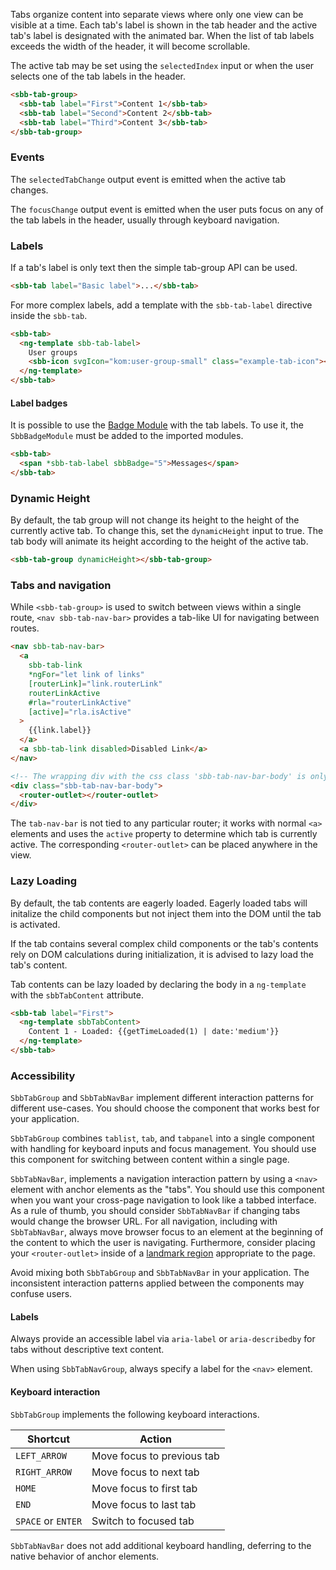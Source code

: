 Tabs organize content into separate views where only one view can be
visible at a time. Each tab's label is shown in the tab header and the active
tab's label is designated with the animated bar. When the list of tab labels exceeds the width
of the header, it will become scrollable.

The active tab may be set using the `selectedIndex` input or when the user selects one of the
tab labels in the header.

```html
<sbb-tab-group>
  <sbb-tab label="First">Content 1</sbb-tab>
  <sbb-tab label="Second">Content 2</sbb-tab>
  <sbb-tab label="Third">Content 3</sbb-tab>
</sbb-tab-group>
```

### Events

The `selectedTabChange` output event is emitted when the active tab changes.

The `focusChange` output event is emitted when the user puts focus on any of the tab labels in
the header, usually through keyboard navigation.

### Labels

If a tab's label is only text then the simple tab-group API can be used.

```html
<sbb-tab label="Basic label">...</sbb-tab>
```

For more complex labels, add a template with the `sbb-tab-label` directive inside the `sbb-tab`.

```html
<sbb-tab>
  <ng-template sbb-tab-label>
    User groups
    <sbb-icon svgIcon="kom:user-group-small" class="example-tab-icon"></sbb-icon>
  </ng-template>
</sbb-tab>
```

#### Label badges

It is possible to use the [Badge Module](/angular/components/badge) with the tab labels. To use
it, the `SbbBadgeModule` must be added to the imported modules.

```html
<sbb-tab>
  <span *sbb-tab-label sbbBadge="5">Messages</span>
</sbb-tab>
```

### Dynamic Height

By default, the tab group will not change its height to the height of the currently active tab. To
change this, set the `dynamicHeight` input to true. The tab body will animate its height according
to the height of the active tab.

```html
<sbb-tab-group dynamicHeight></sbb-tab-group>
```

### Tabs and navigation

While `<sbb-tab-group>` is used to switch between views within a single route, `<nav sbb-tab-nav-bar>`
provides a tab-like UI for navigating between routes.

```html
<nav sbb-tab-nav-bar>
  <a
    sbb-tab-link
    *ngFor="let link of links"
    [routerLink]="link.routerLink"
    routerLinkActive
    #rla="routerLinkActive"
    [active]="rla.isActive"
  >
    {{link.label}}
  </a>
  <a sbb-tab-link disabled>Disabled Link</a>
</nav>

<!-- The wrapping div with the css class 'sbb-tab-nav-bar-body' is only required for the lean design -->
<div class="sbb-tab-nav-bar-body">
  <router-outlet></router-outlet>
</div>
```

The `tab-nav-bar` is not tied to any particular router; it works with normal `<a>` elements and uses
the `active` property to determine which tab is currently active. The corresponding
`<router-outlet>` can be placed anywhere in the view.

### Lazy Loading

By default, the tab contents are eagerly loaded. Eagerly loaded tabs
will initalize the child components but not inject them into the DOM
until the tab is activated.

If the tab contains several complex child components or the tab's contents
rely on DOM calculations during initialization, it is advised
to lazy load the tab's content.

Tab contents can be lazy loaded by declaring the body in a `ng-template`
with the `sbbTabContent` attribute.

```html
<sbb-tab label="First">
  <ng-template sbbTabContent>
    Content 1 - Loaded: {{getTimeLoaded(1) | date:'medium'}}
  </ng-template>
</sbb-tab>
```

### Accessibility

`SbbTabGroup` and `SbbTabNavBar` implement different interaction patterns for different use-cases.
You should choose the component that works best for your application.

`SbbTabGroup` combines `tablist`, `tab`, and `tabpanel` into a single component with
handling for keyboard inputs and focus management. You should use this component for switching
between content within a single page.

`SbbTabNavBar`, implements a navigation interaction pattern by using a `<nav>` element with anchor
elements as the "tabs". You should use this component when you want your cross-page navigation to
look like a tabbed interface. As a rule of thumb, you should consider `SbbTabNavBar` if changing
tabs would change the browser URL. For all navigation, including with `SbbTabNavBar`, always move
browser focus to an element at the beginning of the content to which the user is navigating.
Furthermore, consider placing your `<router-outlet>` inside of a
[landmark region](https://www.w3.org/TR/wai-aria-1.1/#dfn-landmark) appropriate to the page.

Avoid mixing both `SbbTabGroup` and `SbbTabNavBar` in your application. The inconsistent interaction
patterns applied between the components may confuse users.

#### Labels

Always provide an accessible label via `aria-label` or `aria-describedby` for tabs without
descriptive text content.

When using `SbbTabNavGroup`, always specify a label for the `<nav>` element.

#### Keyboard interaction

`SbbTabGroup` implements the following keyboard interactions.

| Shortcut           | Action                     |
| ------------------ | -------------------------- |
| `LEFT_ARROW`       | Move focus to previous tab |
| `RIGHT_ARROW`      | Move focus to next tab     |
| `HOME`             | Move focus to first tab    |
| `END`              | Move focus to last tab     |
| `SPACE` or `ENTER` | Switch to focused tab      |

`SbbTabNavBar` does not add additional keyboard handling, deferring to the native behavior of
anchor elements.

